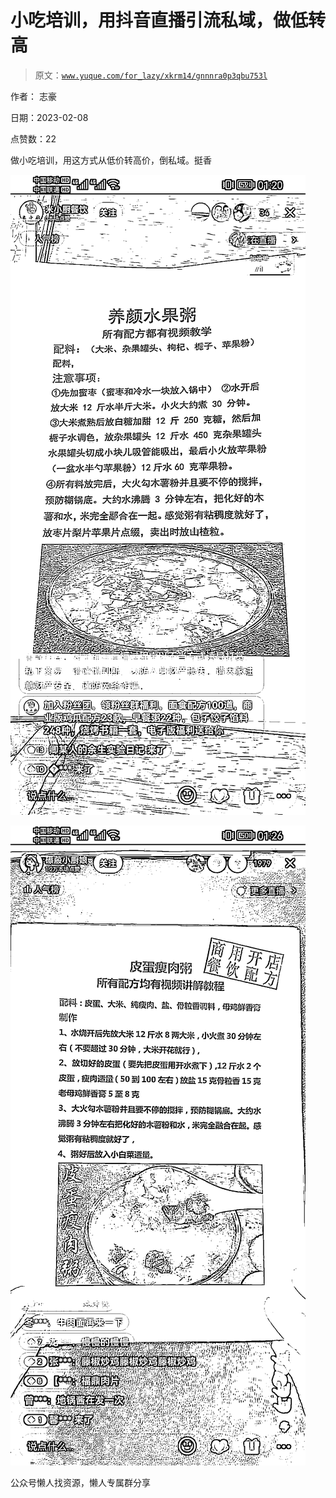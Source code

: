 # 小吃培训，用抖音直播引流私域，做低转高

> 原文：[`www.yuque.com/for_lazy/xkrm14/gnnnra0p3qbu753l`](https://www.yuque.com/for_lazy/xkrm14/gnnnra0p3qbu753l)



作者： 志豪



日期：2023-02-08



点赞数：22

<ne-hole id="u27a315e3" data-lake-id="u27a315e3">

做小吃培训，用这方式从低价转高价，倒私域。挺香



![](img/6e00779bd2196509f1d4106211e666b1.png)



![](img/e299e16968867a6efa29fab1baf72b80.png)

<ne-hole id="u794c442c" data-lake-id="u794c442c">

公众号懒人找资源，懒人专属群分享

</ne-hole></ne-hole>